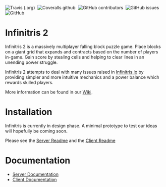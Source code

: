 ![Travis (.org)](https://img.shields.io/travis/rolznz/infinitris2?style=for-the-badge)&nbsp;
![Coveralls github](https://img.shields.io/coveralls/github/rolznz/infinitris2?style=for-the-badge)&nbsp;
![GitHub contributors](https://img.shields.io/github/contributors/rolznz/infinitris2?style=for-the-badge)&nbsp;
![GitHub issues](https://img.shields.io/github/issues/rolznz/infinitris2?style=for-the-badge)&nbsp;
![GitHub](https://img.shields.io/github/license/rolznz/infinitris2?style=for-the-badge)&nbsp;

# Infinitris 2
Infinitris 2 is a massively multiplayer falling block puzzle game. Place blocks on a giant grid that expands and contracts based on the number of players in-game. Gain score by stealing cells and helping to clear lines in an unending power struggle.

Infinitris 2 attempts to deal with many issues raised in [Infinitris.io](https://github.com/rolznz/infinitris2/wiki/infinitris.io) by providing simpler and more intuitive mechanics and a power balance which rewards skilled players.

More information can be found in our [Wiki](https://github.com/rolznz/infinitris2/wiki/Home).

# Installation

Infinitris is currently in design phase. A minimal prototype to test our ideas will hopefully be coming soon.

Please see the [Server Readme](server/README.md) and the [Client Readme](client/README.md)

# Documentation

* [Server Documentation](https://rolznz.github.io/infinitris2-server-docs)
* [Client Documentation](https://rolznz.github.io/infinitris2-client-docs)